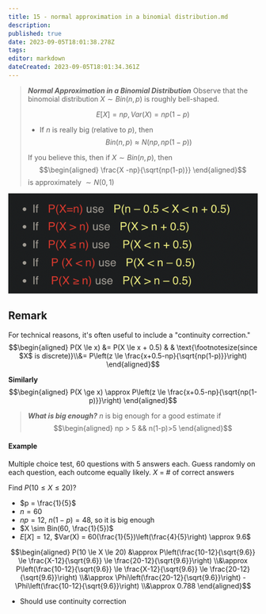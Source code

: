 ```yaml
---
title: 15 - normal approximation in a binomial distribution.md
description: 
published: true
date: 2023-09-05T18:01:38.278Z
tags: 
editor: markdown
dateCreated: 2023-09-05T18:01:34.361Z
---
```


> ***Normal Approximation in a Binomial Distribution***
> Observe that the binomoial distribution $X \sim Bin(n, p)$ is roughly bell-shaped.
> 
> $$E[X] = np, Var(X) = np(1-p)$$
> 
> - If $n$ is really big (relative to $p$), then
> $$Bin(n, p) \approx N(np, np(1-p))$$
> 
> If you believe this, then if $X \sim Bin(n, p)$, then
> $$\begin{aligned}
> 	\frac{X -np}{\sqrt{np(1-p)}}
> \end{aligned}$$
> is approximately $\sim N(0, 1)$

![](/images/20221022011906.png)

## Remark
For technical reasons, it's often useful to include a "continuity correction."
$$\begin{aligned}
    P(X \le x)
    &= 
    	P(X \le x + 0.5)
    & & \text{\footnotesize(since $X$ is discrete)}\\&=
        P\left(z \le \frac{x+0.5-np}{\sqrt{np(1-p)}}\right)
\end{aligned}$$

**Similarly**
$$\begin{aligned}
    P(X \ge x) \approx  P\left(z \le \frac{x+0.5-np}{\sqrt{np(1-p)}}\right)
\end{aligned}$$

> ***What is big enough?***
> $n$ is big enough for a good estimate if
> $$\begin{aligned}
>     np > 5 && n(1-p)>5
> \end{aligned}$$

#### Example
Multiple choice test, 60 questions with 5 answers each. Guess randomly on each question, each outcome equally likely.
$X$ = \# of correct answers

Find $P(10 \le X \le 20)$?
- $p = \frac{1}{5}$
- $n = 60$
- $np = 12$, $n(1-p) = 48$, so it is big enough
- $X \sim Bin(60, \frac{1}{5})$
- $E[X] = 12$, $Var(X) = 60(\frac{1}{5})\left(\frac{4}{5}\right) \approx 9.6$

$$\begin{aligned}
    P(10 \le X \le 20)
    &\approx
        P\left(\frac{10-12}{\sqrt{9.6}} \le \frac{X-12}{\sqrt{9.6}} \le \frac{20-12}{\sqrt{9.6}}\right)
    \\&\approx
        P\left(\frac{10-12}{\sqrt{9.6}} \le \frac{X-12}{\sqrt{9.6}} \le \frac{20-12}{\sqrt{9.6}}\right)
    \\&\approx
        \Phi\left(\frac{20-12}{\sqrt{9.6}}\right) - \Phi\left(\frac{10-12}{\sqrt{9.6}}\right)
    \\&\approx
        0.788
\end{aligned}$$
- Should use continuity correction

